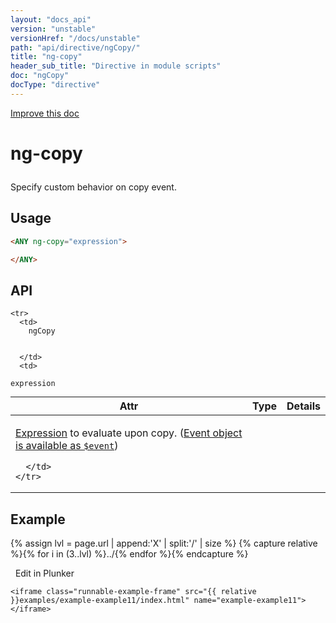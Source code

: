 ```yaml
---
layout: "docs_api"
version: "unstable"
versionHref: "/docs/unstable"
path: "api/directive/ngCopy/"
title: "ng-copy"
header_sub_title: "Directive in module scripts"
doc: "ngCopy"
docType: "directive"
---
```


<div class="improve-docs">
  <a href='https://github.com/Famous/famous-angular/edit/master/src/scripts/directives/fa-input.js#L652'>
    Improve this doc
  </a>
</div>





<h1 class="api-title">

  ng-copy



</h1>





Specify custom behavior on copy event.






  
<h2 id="usage">Usage</h2>
  
```html
<ANY ng-copy="expression">

</ANY>
```
  
  
<h2 id="api" style="clear:both;">API</h2>

<table class="table" style="margin:0;">
  <thead>
    <tr>
      <th>Attr</th>
      <th>Type</th>
      <th>Details</th>
    </tr>
  </thead>
  <tbody>
    
    <tr>
      <td>
        ngCopy
        
        
      </td>
      <td>
        
  <code>expression</code>
      </td>
      <td>
        <p><a href="guide/expression">Expression</a> to evaluate upon
copy. (<a href="guide/expression#-event-">Event object is available as <code>$event</code></a>)</p>

        
      </td>
    </tr>
    
  </tbody>
</table>

  

  



<h2 id="example">Example</h2><p>

{% assign lvl = page.url | append:'X' | split:'/' | size %}
{% capture relative %}{% for i in (3..lvl) %}../{% endfor %}{% endcapture %}

<div>
  <a ng-click="openPlunkr('{{ relative }}examples/example-example11')" class="btn pull-right">
    <i class="glyphicon glyphicon-edit">&nbsp;</i>
    Edit in Plunker</a>
  <div class="runnable-example" path="examples/example-example11"
      
  >

   

    <iframe class="runnable-example-frame" src="{{ relative }}examples/example-example11/index.html" name="example-example11"></iframe>
  </div>
</div>


</p>



